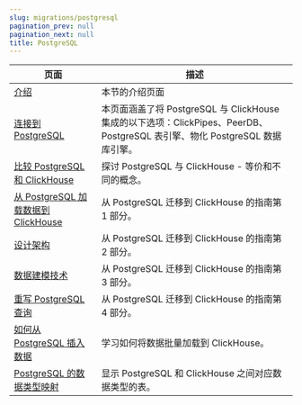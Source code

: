 ```yaml
---
slug: migrations/postgresql
pagination_prev: null
pagination_next: null
title: PostgreSQL
---
```


| 页面                                                                                                                 | 描述                                                                                                                                                                   |
|----------------------------------------------------------------------------------------------------------------------|-----------------------------------------------------------------------------------------------------------------------------------------------------------------------|
| [介绍](./overview.md)                                                                                            | 本节的介绍页面                                                                                                                                                          |
| [连接到 PostgreSQL](../../integrations/data-ingestion/dbms/postgresql/connecting-to-postgresql.md)            | 本页面涵盖了将 PostgreSQL 与 ClickHouse 集成的以下选项：ClickPipes、PeerDB、PostgreSQL 表引擎、物化 PostgreSQL 数据库引擎。                                   |
| [比较 PostgreSQL 和 ClickHouse](../../integrations/data-ingestion/dbms/postgresql/postgres-vs-clickhouse.md)   | 探讨 PostgreSQL 与 ClickHouse - 等价和不同的概念。                                                                                                                  |
| [从 PostgreSQL 加载数据到 ClickHouse](./dataset.md)                                                           | 从 PostgreSQL 迁移到 ClickHouse 的指南第 1 部分。                                                                                                                       |
| [设计架构](./designing-schemas.md)                                                                          | 从 PostgreSQL 迁移到 ClickHouse 的指南第 2 部分。                                                                                                                       |
| [数据建模技术](./data-modeling-techniques.md)                                                            | 从 PostgreSQL 迁移到 ClickHouse 的指南第 3 部分。                                                                                                                       |
| [重写 PostgreSQL 查询](../../integrations/data-ingestion/dbms/postgresql/rewriting-postgres-queries.md)        | 从 PostgreSQL 迁移到 ClickHouse 的指南第 4 部分。                                                                                                                       |
| [如何从 PostgreSQL 插入数据](../../integrations/data-ingestion/dbms/postgresql/inserting-data.md)            | 学习如何将数据批量加载到 ClickHouse。                                                                                                                                  |
| [PostgreSQL 的数据类型映射](../../integrations/data-ingestion/dbms/postgresql/data-type-mappings.md)         | 显示 PostgreSQL 和 ClickHouse 之间对应数据类型的表。                                                                                                                 |
